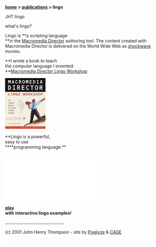 **[home](index.md) > [publications](publications.md) > lingo**

JHT lingo

what's lingo?

Lingo is **a scripting language  
**in the [Macromedia Director](http://www.macromedia.com/software/director/) authoring tool. The content created with Macromedia Director is delivered on the World Wide Web as [shockwave](http://www.shockwave.com) movies.

**I wrote a book to teach  
the computer language I invented:  
**[Macromedia Director Lingo Workshop](lingoworkshop.md)

[![](images/lws_1eng_icon.jpg)](lingoworkshop.md)

**Lingo is a powerful,  
easy to use  
\*\***programming language.\*\*

[![](images/fps_icon.jpg.md)](lingoexamples.md)

**[play](lingoexamples.md)  
with interactive lingo examples!**

**.........................................**

(c) 2001 John Henry Thompson - site by [Pixelyze](http://www.pixelyze.com/) & [CAGE](http://www.cage.nl/)

![](images/spacer.gif)
